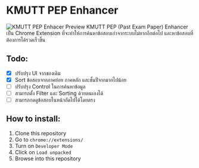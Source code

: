 # KMUTT PEP Enhancer
![KMUTT PEP Enhacer Preview](https://raw.githubusercontent.com/rootEnginear/KMUTT-PEP-Enhancer/master/preview-v0.1.0.jpg)
KMUTT PEP (Past Exam Paper) Enhancer เป็น Chrome Extension ที่จะทำให้การค้นหาข้อสอบเก่าจากระบบไม่ยากอีกต่อไป และหาข้อสอบที่ต้องการได้รวดเร็วขึ้น

## Todo:
- [x] ปรับปรุง UI จากของเดิม
- [x] Sort ข้อสอบจากภาคย่อย ภาคหลัก และชั้นปีจากมากไปน้อย
- [ ] ปรับปรุง Control ในการค้นหาข้อมูล
- [ ] สามารถตั้ง Filter และ Sorting ด้วยตนเองได้
- [ ] สามารถกดดูข้อสอบในหน้าถัดไปได้โดยตรง

## How to install:
1. Clone this repository
1. Go to `chrome://extensions/`
1. Turn on `Developer Mode`
1. Click on `Load unpacked`
1. Browse into this repository